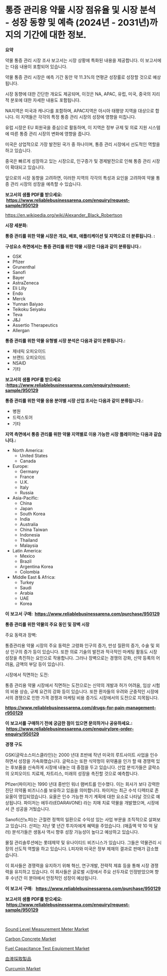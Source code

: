 <p><h1>통증 관리용 약물 시장 점유율 및 시장 분석 - 성장 동향 및 예측 (2024년 - 2031년)까지의 기간에 대한 정보.</h1></p><p><strong>요약</strong></p>
<p><p>약물 통증 관리 시장 조사 보고서는 시장 상황에 특화된 내용을 제공합니다. 이 보고서에는 다음 내용이 포함되어 있습니다.</p><p>약물 통증 관리 시장은 예측 기간 동안 약 11.3%의 연평균 성장률로 성장할 것으로 예상됩니다.</p><p>시장 동향에 대한 간단한 개요도 제공되며, 이것은 NA, APAC, 유럽, 미국, 중국의 지리적 분포에 대한 자세한 내용도 포함됩니다.</p><p>NA지역은 미국과 캐나다를 포함하며, APAC지역은 아시아 태평양 지역을 대상으로 합니다. 이 지역들은 각각의 특정 통증 관리 시장의 성장에 영향을 미칩니다.</p><p>유럽 시장은 EU 회원국을 중심으로 활동하며, 이 지역은 정부 규제 및 의료 지원 시스템에 따른 통증 관리 시장의 변화에 영향을 줍니다.</p><p>미국은 상업적으로 가장 발전된 국가 중 하나이며, 통증 관리 시장에서 선도적인 역할을 하고 있습니다.</p><p>중국은 빠르게 성장하고 있는 시장으로, 인구증가 및 경제발전으로 인해 통증 관리 시장이 확대되고 있습니다.</p><p>앞으로의 시장 동향을 고려하면, 이러한 지역의 각각의 특성과 요인을 고려하여 약물 통증 관리 시장의 성장을 예측할 수 있습니다.</p></p>
<p><strong>보고서의 샘플 PDF를 받으세요: &nbsp;<a href="https://www.reliablebusinessarena.com/enquiry/request-sample/950129">https://www.reliablebusinessarena.com/enquiry/request-sample/950129</a></strong></p>
<p><a href="https://en.wikipedia.org/wiki/Alexander_Black_Robertson">https://en.wikipedia.org/wiki/Alexander_Black_Robertson</a></p>
<p><strong>시장 세분화:</strong></p>
<p><strong> 통증 관리를 위한 약물 시장은 개요, 배포, 애플리케이션 및 지역으로 더 분류됩니다. :</strong></p>
<p><strong>구성요소 측면에서는 통증 관리를 위한 약물 시장은 다음과 같이 분류됩니다.:</strong></p>
<p><ul><li>GSK</li><li>Pfizer</li><li>Grunenthal</li><li>Sanofi</li><li>Bayer</li><li>AstraZeneca</li><li>Eli Lilly</li><li>Endo</li><li>Merck</li><li>Yunnan Baiyao</li><li>Teikoku Seiyaku</li><li>Teva</li><li>J&J</li><li>Assertio Therapeutics</li><li>Allergan</li></ul></p>
<p><strong> 통증 관리를 위한 약물 유형별 시장 분석은 다음과 같이 분류됩니다.:</strong></p>
<p><ul><li>제네릭 오피오이드</li><li>브랜드 오피오이드</li><li>NSAID</li><li>기타</li></ul></p>
<p><strong>보고서의 샘플 PDF를 받으세요 :<a href="https://www.reliablebusinessarena.com/enquiry/request-sample/950129">https://www.reliablebusinessarena.com/enquiry/request-sample/950129</a></strong></p>
<p><strong> 통증 관리를 위한 약물 응용 분야별 시장 산업 조사는 다음과 같이 분류됩니다.:</strong></p>
<p><ul><li>병원</li><li>드럭스토어</li><li>기타</li></ul></p>
<p><strong>지역 측면에서 통증 관리를 위한 약물 지역별로 이용 가능한 시장 플레이어는 다음과 같습니다.:</strong></p>
<p><ul>
    <li>
        North America:
        <ul>
            <li>United States</li>
            <li>Canada</li>
        </ul>
    </li>
    <li>
        Europe:
        <ul>
            <li>Germany</li>
            <li>France</li>
            <li>U.K.</li>
            <li>Italy</li>
            <li>Russia</li>
        </ul>
    </li>
    <li>
        Asia-Pacific:
        <ul>
            <li>China</li>
            <li>Japan</li>
            <li>South Korea</li>
            <li>India</li>
            <li>Australia</li>
            <li>China Taiwan</li>
            <li>Indonesia</li>
            <li>Thailand</li>
            <li>Malaysia</li>
        </ul>
    </li>
    <li>
        Latin America:
        <ul>
            <li>Mexico</li>
            <li>Brazil</li>
            <li>Argentina Korea</li>
            <li>Colombia</li>
        </ul>
    </li>
    <li>
        Middle East & Africa:
        <ul>
            <li>Turkey</li>
            <li>Saudi</li>
            <li>Arabia</li>
            <li>UAE</li>
            <li>Korea</li>
        </ul>
    </li>
    </ul></p>
<p><strong>이 보고서 구매: &nbsp;<a href="https://www.reliablebusinessarena.com/purchase/950129">https://www.reliablebusinessarena.com/purchase/950129</a></strong></p>
<p><strong>통증 관리를 위한 약물의 주요 동인 및 장벽 시장</strong></p>
<p><p>주요 동력과 장벽:</p><p>통증관리용 약물 시장의 주요 동력은 고령화 인구의 증가, 만성 질환의 증가, 수술 및 외상 인구의 증가 등이 있습니다. 또한 의료 기술의 발전과 적극적인 마케팅 활동도 시장 성장을 촉진하는 요인으로 작용합니다. 그러나 장벽으로는 경쟁의 강화, 신약 등록의 어려움, 금액의 부담 등이 있습니다.</p><p>시장에서 직면하는 도전:</p><p>통증 관리용 약물 시장에서 직면하는 도전으로는 신약의 개발과 허가 어려움, 임상 시험의 비용 상승, 규제 요건의 강화 등이 있습니다. 또한 환자들의 우려와 군중적인 시장에서의 경쟁으로 인한 가격 경쟁과 마케팅 비용 증가도 시장에서의 도전으로 지목됩니다.</p></p>
<p><strong><a href="https://www.reliablebusinessarena.com/drugs-for-pain-management-r950129">https://www.reliablebusinessarena.com/drugs-for-pain-management-r950129</a></strong></p>
<p><strong>이 보고서를 구매하기 전에 궁금한 점이 있으면 문의하거나 공유하세요.: &nbsp;<a href="https://www.reliablebusinessarena.com/enquiry/pre-order-enquiry/950129">https://www.reliablebusinessarena.com/enquiry/pre-order-enquiry/950129</a></strong></p>
<p><strong>경쟁 구도</strong></p>
<p><p>GSK(글락소스미스클라인)는 2000 년대 초반에 작년 미국의 루트사이트 사업을 인수하면서 성장을 가속화했습니다. 글락소는 또한 식약청이 위약품을 인가 할 때 경쟁력 있는 후보품을 신속하게 시장에 내놓는 데 중점을 두고 있습니다. 산업 분석가들은 글락소의 오피오이드 치료제, 차트리스, 미래의 성장을 촉진할 것으로 예측합니다.</p><p>Pfizer(파이저)는 1990 년대 중반인 워너 램버트를 인수했다. 이는 회사가 보다 강력한 진단 의약품 비즈니스를 보유하고 있음을 의미합니다. 파이저는 최근 수석 디렉터로 존 요올이 영입되었습니다. 요올은 인수 가능한 차기 계획에 대한 요소로 나타날 것으로 예상됩니다. 파이저는 에두라(EDARAVONE) 라는 치매 치료 약물을 개발했으며, 시장에서 큰 성공을 거뒀습니다.</p><p>Sanofi(산노피)는 근절련 정책의 일환으로 수익성 있는 사업 부문을 조직적으로 살펴보고 있습니다. 산피는 지난 몇 년간 투자자에게 혜택을 주었습니다. (매출액 약 10 억 달러) 분석가들은 생동사 역시 향후 성장 가능성이 높다고 예상하고 있습니다. </p><p>물질 관리솔루션에는 롯데제약 및 유나이티드 비즈니스가 있습니다. 그들은 약물관리 시장의 선도적 역할을 하고 있습니다. L피자와 미국은 정부 제재의 결과로 판매가 감소했습니다. </p><p>이 회사들은 경쟁력을 유지하기 위해 혁신, 연구개발, 전략적 제휴 등을 통해 시장 경쟁력을 유지하고 있습니다. 이 회사들은 글로벌 시장에서 주요 선두자로 인정받았으며 향후 수년간 이 분야에서 안정적인 성장이 예상됩니다.</p></p>
<p><strong>이 보고서 구매: &nbsp; <a href="https://www.reliablebusinessarena.com/purchase/950129">https://www.reliablebusinessarena.com/purchase/950129</a></strong></p>
<p><strong>보고서의 샘플 PDF를 받으세요: &nbsp;<a href="https://www.reliablebusinessarena.com/enquiry/request-sample/950129">https://www.reliablebusinessarena.com/enquiry/request-sample/950129</a></strong><strong></strong></p>
<p>&nbsp;</p>
<p><p><a href="https://github.com/gordonLyman1905/Market-Research-Report-List-1/blob/main/sound-level-measurement-meter-market.md">Sound Level Measurement Meter Market</a></p><p><a href="https://www.linkedin.com/pulse/global-carbon-concrete-market-size-expected-experience-m1hvf?trackingId=py3lVG5XCTUTtuAfOG2mRA%3D%3D">Carbon Concrete Market</a></p><p><a href="https://github.com/allanwarjri/Market-Research-Report-List-1/blob/main/fuel-capacitance-test-equipment-market.md">Fuel Capacitance Test Equipment Market</a></p><p><a href="https://github.com/RandallRunte2023/Market-Research-Report-List-2/blob/main/9043903937.md">血液採取製品</a></p><p><a href="https://www.linkedin.com/pulse/exploring-curcumin-market-dynamics-global-trends-future-fg2fe?trackingId=MzguPx3iZOknJIe%2BlNjoQg%3D%3D">Curcumin Market</a></p></p>